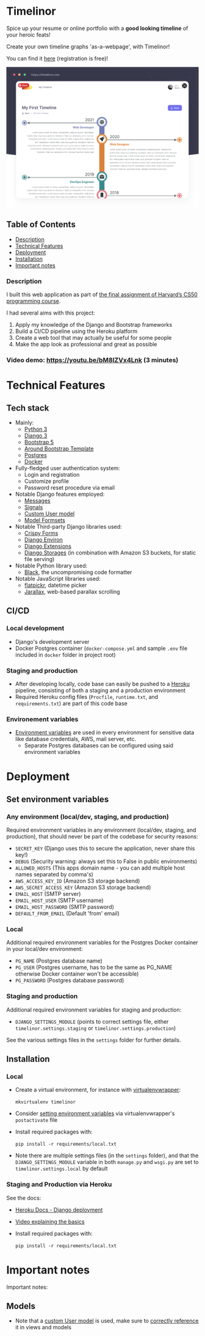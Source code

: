 # Timelinor
Spice up your resume or online portfolio with a **good looking timeline** of your heroic feats!

Create your own timeline graphs 'as-a-webpage', with Timelinor!

You can find it [here](https://timelinor.herokuapp.com/) (registration is free)!

![Screenshot](/frontend/static/img/showcase-readme-md.png)

## Table of Contents
* [Description](#description)
* [Technical Features](#technical-features)
* [Deployment](#deployment)
* [Installation](#installation)
* [Important notes](#important-notes)

### Description

I built this web application as part of [the final assignment of Harvard’s CS50 programming course](https://cs50.harvard.edu/x/2021/project/).

I had several aims with this project:

1. Apply my knowledge of the Django and Bootstrap frameworks
2. Build a CI/CD pipeline using the Heroku platform
3. Create a web tool that may actually be useful for some people
4. Make the app look as professional and great as possible

### Video demo: https://youtu.be/bM8lZVx4Lnk (3 minutes)
# Technical Features
## Tech stack
* Mainly:
    * [Python 3](https://www.python.org/)
    * [Django 3](https://www.djangoproject.com/)
    * [Bootstrap 5](https://getbootstrap.com/)
    * [Around Bootstrap Template](https://around.createx.studio/)
    * [Postgres](https://www.postgresql.org/)
    * [Docker](https://www.docker.com/)
* Fully-fledged user authentication system:
    * Login and registration
    * Customize profile
    * Password reset procedure via email
* Notable Django features employed:
    * [Messages](https://docs.djangoproject.com/en/3.2/ref/contrib/messages/)
    * [Signals](https://docs.djangoproject.com/en/3.2/topics/signals/)
    * [Custom User model](https://docs.djangoproject.com/en/3.2/topics/auth/customizing/#using-a-custom-user-model-when-starting-a-project)
    * [Model Formsets](https://docs.djangoproject.com/en/3.2/topics/forms/modelforms/#model-formsets)
* Notable Third-party Django libraries used:
    * [Crispy Forms](https://django-crispy-forms.readthedocs.io/en/latest/)
    * [Django Environ](https://django-environ.readthedocs.io/en/latest/)
    * [Django Extensions](https://django-extensions.readthedocs.io/en/latest/)
    * [Django Storages](https://django-storages.readthedocs.io/en/latest/backends/amazon-S3.html) (in combination with Amazon S3 buckets, for static file serving)
* Notable Python library used:
    * [Black](https://github.com/psf/black), the uncompromising code formatter
* Notable JavaScript libraries used:
    * [flatpickr](https://flatpickr.js.org/), datetime picker
    * [Jarallax](http://www.jarallax.com/), web-based parallax scrolling

## CI/CD

### Local development
* Django's development server
* Docker Postgres container (`docker-compose.yml` and sample `.env` file included in `docker` folder in project root)
### Staging and production
* After developing locally, code base can easily be pushed to a [Heroku](https://www.heroku.com/) pipeline, consisting of both a staging and a production environment
* Required Heroku config files (`Procfile`, `runtime.txt`, and `requirements.txt`) are part of this code base

### Environement variables

* [Environment variables](#set-environment-variables) are used in every environment for sensitive data like database credentials, AWS, mail server, etc.
    * Separate Postgres databases can be configured using said environment variables

# Deployment

## Set environment variables

### Any environment (local/dev, staging, and production)
Required environment variables in any environment (local/dev, staging, and production), that should never be part of the codebase for security reasons:
* `SECRET_KEY` (Django uses this to secure the application, never share this key!)
* `DEBUG` (Security warning: always set this to False in public environments)
* `ALLOWED_HOSTS` (This apps domain name - you can add multiple host names separated by comma's)
* `AWS_ACCESS_KEY_ID` (Amazon S3 storage backend)
* `AWS_SECRET_ACCESS_KEY` (Amazon S3 storage backend)
* `EMAIL_HOST` (SMTP server)
* `EMAIL_HOST_USER` (SMTP username)
* `EMAIL_HOST_PASSWORD` (SMTP password)
* `DEFAULT_FROM_EMAIL` (Default 'from' email)

### Local

Additional required environment variables for the Postgres Docker container in your local/dev environment:
* `PG_NAME` (Postgres database name)
* `PG_USER` (Postgres username, has to be the same as PG_NAME otherwise Docker container won't be accessible)
* `PG_PASSWORD` (Postgres database password)

### Staging and production
Additional required environment variables for staging and production:
* `DJANGO_SETTINGS_MODULE` (points to correct settings file, either `timelinor.settings.staging` or `timelinor.settings.production`)

See the various settings files in the `settings` folder for further details.

## Installation

### Local

* Create a virtual environment, for instance with [virtualenvwrapper](https://virtualenvwrapper.readthedocs.io/en/latest/install.html):

    `mkvirtualenv timelinor` 

* Consider [setting environment variables](#set-environment-variables) via virtualenvwrapper's `postactivate` file
* Install required packages with:

    `pip install -r requirements/local.txt`
* Note there are multiple settings files (in the `settings` folder), and that the `DJANGO_SETTINGS_MODULE` variable in both `manage.py` and `wsgi.py` are set to `timelinor.settings.local` by default

### Staging and Production via Heroku

See the docs:
* [Heroku Docs - Django deployment](https://devcenter.heroku.com/articles/django-app-configuration)
* [Video explaining the basics](https://www.youtube.com/watch?v=1923eduj0Gg)

* Install required packages with:

    `pip install -r requirements/local.txt`

# Important notes

Important notes:
## Models

* Note that a [custom User model](https://docs.djangoproject.com/en/3.2/topics/auth/customizing/#using-a-custom-user-model-when-starting-a-project) is used, make sure to [correctly reference](https://docs.djangoproject.com/en/3.2/topics/auth/customizing/#referencing-the-user-model) it in views and models
